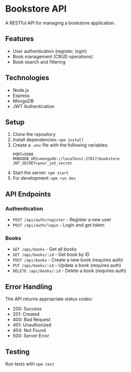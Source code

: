 # Bookstore API

A RESTful API for managing a bookstore application.

## Features

- User authentication (register, login)
- Book management (CRUD operations)
- Book search and filtering

## Technologies

- Node.js
- Express
- MongoDB
- JWT Authentication

## Setup

1. Clone the repository
2. Install dependencies: `npm install`
3. Create a `.env` file with the following variables:
   ```
   PORT=5000
   MONGODB_URI=mongodb://localhost:27017/bookstore
   JWT_SECRET=your_jwt_secret
   ```
4. Start the server: `npm start`
5. For development: `npm run dev`

## API Endpoints

### Authentication

- `POST /api/auth/register` - Register a new user
- `POST /api/auth/login` - Login and get token

### Books

- `GET /api/books` - Get all books
- `GET /api/books/:id` - Get book by ID
- `POST /api/books` - Create a new book (requires auth)
- `PUT /api/books/:id` - Update a book (requires auth)
- `DELETE /api/books/:id` - Delete a book (requires auth)

## Error Handling

The API returns appropriate status codes:
- 200: Success
- 201: Created
- 400: Bad Request
- 401: Unauthorized
- 404: Not Found
- 500: Server Error

## Testing

Run tests with `npm test`